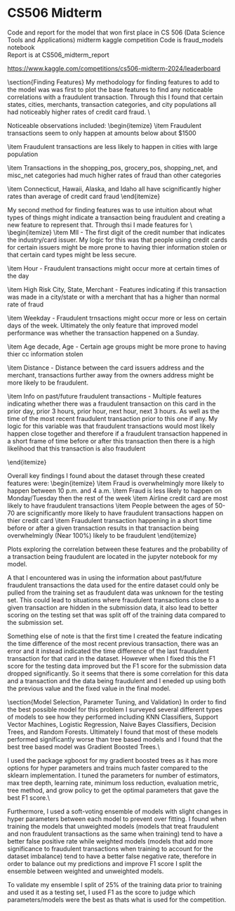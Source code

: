 # CS506 Midterm
Code and report for the model that won first place in CS 506 (Data Science Tools and Applications) midterm kaggle competition
Code is fraud_models notebook  
Report is at CS506_midterm_report

https://www.kaggle.com/competitions/cs506-midterm-2024/leaderboard

\section{Finding Features}
My methodology for finding features to add to the model was was first to plot the base features to find any noticeable correlations with a fraudulent transaction. Through this I found that certain states, cities, merchants, transaction categories, and city populations all had noticeably higher rates of credit card fraud. \\

Noticeable observations included:
\begin{itemize}
\item Fraudulent transactions seem to only happen at amounts below about \$1500

\item Fraudulent transactions are less likely to happen in cities with large population

\item Transactions in the shopping\_pos, grocery\_pos, shopping\_net, and misc\_net categories had much higher rates of fraud than other categories

\item Connecticut, Hawaii, Alaska, and Idaho all have scignificantly higher rates than average of credit card fraud
\end{itemize}

 My second method for finding features was to use intuition about what types of things might indicate a transaction being fraudulent and creating a new feature to represent that. Through thsi I made features for \\
 \begin{itemize}
\item MII - The first digit of the credit number that indicates the industry/card issuer. My logic for this was that people using credit cards for certain issuers might be more prone to having thier information stolen or that certain card types might be less secure.

\item Hour - Fraudulent transactions might occur more at certain times of the day

\item High Risk City, State, Merchant - Features indicating if this transaction was made in a city/state or with a merchant that has a higher than normal rate of fraud

\item Weekday - Fraudulent trnsactions might occur more or less on certain days of the week. Ultimately the only feature that improved model performance was whether the transaction happened on a Sunday.

\item Age decade, Age - Certain age groups might be more prone to having thier cc information stolen

\item Distance - Distance between the card issuers address and the merchant, transactions further away from the owners address might be more likely to be fraudulent.

\item Info on past/future fraudulent transactions - Multiple features indicating whether there was a fraudulent transaction on this card in the prior day, prior 3 hours, prior hour, next hour, next 3 hours. As well as the time of the most recent fraudulent transaction prior to this one if any. My logic for this variable was that fraudulent transactions would most likely happen close together and therefore if a fraudulent transaction happened in a short frame of time before or after this transaction then there is a high likelihood that this transaction is also fraudulent 

 \end{itemize}

Overall key findings I found about the dataset through these created features were:
\begin{itemize}
\item Fraud is overwhelmingly more likely to happen between 10 p.m. and 4 a.m.
\item Fraud is less likely to happen on Monday/Tuesday then the rest of the week
\item Airline credit card are most likely to have fraudulent transactions
\item People between the ages of 50-70 are scignificantly more likely to have fraudulent transactions happen on thier credit card
\item Fraudulent transaction happening in a short time before or after a given transaction results in that transaction being overwhelmingly (Near $100\%$) likely to be fraudulent
\end{itemize}

Plots exploring the correlation between these features and the probability of a transaction being fraudulent are located in the jupyter notebook for my model.

A that I encountered was in using the information about past/future fraudulent transactions the data used for the entire dataset could only be pulled from the training set as fraudulent data was unknown for the testing set. This could lead to situations where fraudulent transactions close to a given transaction are hidden in the submission data, it also lead to better scoring on the testing set that was split off of the training data compared to the submission set. 

Something else of note is that the first time I created the feature indicating the time difference of the most recent previous transaction, there was an error and it instead indicated the time difference of the last fraudulent transaction for that card in the dataset. However when I fixed this the F1 score for the testing data improved but the F1 score for the submission data dropped significantly. So it seems that there is some correlation for this data and a transaction and the data being fraudulent and I eneded up using both the previous value and the fixed value in the final model.

 \section{Model Selection, Parameter Tuning, and Validation}
 In order to find the best possible model for this problem I surveyed several different types of models to see how they performed including KNN Classifiers, Support Vector Machines, Logistic Regression, Naive Bayes Classifiers, Decision Trees, and Random Forests. Ultimately I found that most of these models performed significantly worse than tree based models and I found that the best tree based model was Gradient Boosted Trees.\\
 
 I used the package xgboost for my gradient boosted trees as it has more options for hyper parameters and trains much faster compared to the sklearn implementation. I tuned the parameters for number of estimators, max tree depth, learning rate, minimum loss reduction, evaluation metric, tree method, and grow policy to get the optimal parameters that gave the best F1 score.\\

 Furthermore, I used a soft-voting ensemble of models with slight changes in hyper parameters between each model to prevent over fitting. I found when training the models that unweighted models (models that treat fraudulent and non fraudulent transactions as the same when training) tend to have a better false positive rate while weighted models (models that add more significance to fraudulent transactions when training to account for the dataset imbalance) tend to have a better false negative rate, therefore in order to balance out my predictions and improve F1 score I split the ensemble between weighted and unweighted models.

 To validate my ensemble I split of $25\%$ of the training data prior to training and used it as a testing set, I used F1 as the score to judge which parameters/models were the best as thats what is used for the competition.
